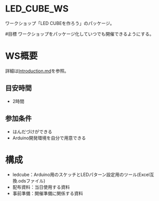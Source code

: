 # LED_CUBE_WS
ワークショップ「LED CUBEを作ろう」のパッケージ。

#目標
ワークショップをパッケージ化していつでも開催できるようにする。


# WS概要
詳細は[Introduction.md](配布資料/Introduction.md)を参照。
## 目安時間
- 2時間
## 参加条件
- はんだづけができる
- Arduino開発環境を自分で用意できる

# 構成
- ledcube：Arduino用のスケッチとLEDパターン設定用のツール(Excel互換.odsファイル)
- 配布資料：当日使用する資料
- 事前準備：開催準備に関係する資料
